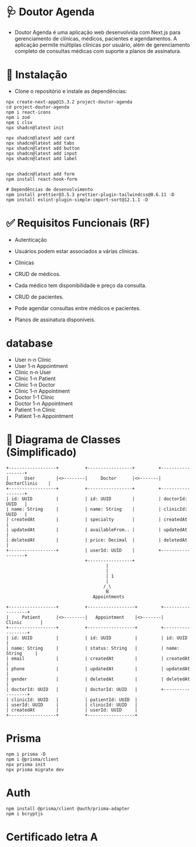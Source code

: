 
# 🩺 Doutor Agenda

- Doutor Agenda é uma aplicação web desenvolvida com Next.js para gerenciamento de clínicas, médicos, pacientes e agendamentos. A aplicação permite múltiplas clínicas por usuário, além de gerenciamento completo de consultas médicas com suporte a planos de assinatura.

# 🚀 Instalação
- Clone o repositório e instale as dependências:

```
npx create-next-app@15.3.2 project-doutor-agenda
cd project-doutor-agenda
npm i react-icons
npm i zod
npm i clsx
npx shadcn@latest init

npx shadcn@latest add card
npx shadcn@latest add tabs
npx shadcn@latest add button
npx shadcn@latest add input
npx shadcn@latest add label


npx shadcn@latest add form
npm install react-hook-form

# Dependências de desenvolvimento
npm install prettier@3.5.3 prettier-plugin-tailwindcss@0.6.11 -D
npm install eslint-plugin-simple-import-sort@12.1.1 -D

```

# ✅ Requisitos Funcionais (RF)

- Autenticação

- Usuários podem estar associados a várias clínicas.

- Clínicas

- CRUD de médicos.

- Cada médico tem disponibilidade e preço da consulta.

- CRUD de pacientes.

- Pode agendar consultas entre médicos e pacientes.

- Planos de assinatura disponíveis.

# database

- User n-n Clinic
- User 1-n Appointment
- Clinic n-n User
- Clinic 1-n Patient
- Clinic 1-n Doctor
- Clinic 1-n Appointment
- Doctor 1-1 Clinic
- Doctor 1-n Appointment
- Patient 1-n Clinic
- Patient 1-n Appointment

# 🧩 Diagrama de Classes (Simplificado)

```
+------------------+          +-----------------+         +------------------+
|      User        |<>--------|     Doctor      |<>-------|  DoctorClinic    |
+------------------+          +-----------------+         +------------------+
| id: UUID         |          | id: UUID        |         | doctorId: UUID   |
| name: String     |          | name: String    |         | clinicId: UUID   |
| createdAt        |          | specialty       |         | createdAt        |
| updatedAt        |          | availableFrom.. |         | updatedAt        |
| deletedAt        |          | price: Decimal  |         | deletedAt        |
+------------------+          | userId: UUID    |         +------------------+
                              +-----------------+
                                      |
                                      |
                                      | 1
                                      |
                                     /_\
                                      N
                                 Appointments

+------------------+          +------------------+         +------------------+
|     Patient      |<>--------|   Appointment    |<>-------|     Clinic       |
+------------------+          +------------------+         +------------------+
| id: UUID         |          | id: UUID         |         | id: UUID         |
| name: String     |          | status: String   |         | name: String     |
| email            |          | createdAt        |         | createdAt        |
| phone            |          | updatedAt        |         | updatedAt        |
| gender           |          | deletedAt        |         | deletedAt        |
| doctorId: UUID   |          | doctorId: UUID   |         +------------------+
| clinicId: UUID   |          | patientId: UUID  |
| userId: UUID     |          | clinicId: UUID   |
| createdAt        |          | userId: UUID     |
+------------------+          +------------------+

```

# Prisma

```
npm i prisma -D
npm i @prisma/client
npx prisma init
npx prisma migrate dev

```

# Auth

```
npm install @prisma/client @auth/prisma-adapter
npm i bcryptjs

```

# Certificado letra A
